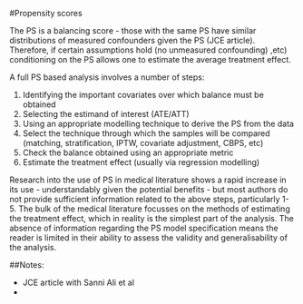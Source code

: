 #Propensity scores

The PS is a balancing score - those with the same PS have similar distributions of measured confounders given the PS (JCE article). Therefore, if certain assumptions hold (no unmeasured confounding) ,etc) conditioning on the PS allows  one to estimate the average treatment effect.

A full PS based analysis involves a number of steps:

1. Identifying the important covariates over which balance must be obtained
2. Selecting the estimand of interest (ATE/ATT) 
3. Using an appropriate modelling technique to derive the PS from the data
4. Select the technique through which the samples will be compared (matching, stratification, IPTW, covariate adjustment, CBPS, etc)
5. Check the balance obtained using an appropriate metric
6. Estimate the treatment effect (usually via regression modelling)

Research into the use of PS in medical literature shows a rapid increase in its use - understandably given the potential benefits - but most authors do not provide sufficient information related to the above steps, particularly 1-5. The bulk of the medical literature focusses on the methods of estimating the treatment effect, which in reality is the simplest part of the analysis. The absence of information regarding the PS model specification means the reader is limited in their ability to assess the validity and generalisability of the analysis.




##Notes:

- JCE article with Sanni Ali et al
-


